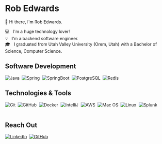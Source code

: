 # Rob Edwards
👋 Hi there, I'm Rob Edwards.

💻 &nbsp; I'm a huge technology lover!\
💡 &nbsp; I'm a backend software engineer.\
🎓 &nbsp; I graduated from Utah Valley University (Orem, Utah) with a Bachelor of Science, Computer Science.

## Software Development

![Java](https://img.shields.io/badge/Java-black?logo=Java&style=flat-square)&nbsp;
![Spring](https://img.shields.io/badge/Spring-black?logo=Spring&style=flat-square)&nbsp;
![SpringBoot](https://img.shields.io/badge/SpringBoot-black?logo=SpringBoot&style=flat-square)&nbsp;
![PostgreSQL](https://img.shields.io/badge/PostgreSql-black?logo=postgresql&style=flat-square)&nbsp;
![Redis](https://img.shields.io/badge/Redis-black?logo=Redis&style=flat-square)

## Technologies & Tools
![Git](https://img.shields.io/badge/Git-black?style=flat-square&logo=git)&nbsp;
![GitHub](https://img.shields.io/badge/-GitHub-181717?style=flat-square&logo=github)&nbsp;
![Docker](https://img.shields.io/badge/-Docker-black?style=flat-square&logo=docker)&nbsp;
![IntelliJ](https://img.shields.io/badge/-IntelliJ%20IDEA-black?style=flat-square&logo=jetbrains)&nbsp;
![AWS](https://img.shields.io/badge/AWS-black?&logo=Amazon-AWS&logoColor=F90)&nbsp;
![Mac OS](https://img.shields.io/badge/Mac%20OS-black?style=flat-square&logo=apple)&nbsp;
![Linux](https://img.shields.io/badge/Linux-black?style=flat-square&logo=linux)&nbsp;
![Splunk](https://img.shields.io/badge/Splunk-black?style=flat-square&logo=splunk)&nbsp;

## Reach Out
<a href="https://www.linkedin.com/in/rob-edwards-1295321" target="_blank"><img alt="LinkedIn" src="https://img.shields.io/badge/LinkedIn-0077B5?style=flat-square&logo=Linkedin&logoColor=white"></a>&nbsp;
<a href="https://github.com/edwardsre" target="_blank"><img alt="GitHub" src="https://img.shields.io/badge/@edwardsre-black?style=flat-square&logo=GitHub&logoColor=white"></a>

<!---
![Profile Visitors](https://visitor-badge.laobi.icu/badge?page_id=christopher-nash.christopher-nash)
-->

<!--
**edwardsre/edwardsre** is a ✨ _special_ ✨ repository because its `README.md` (this file) appears on your GitHub profile.
-->
